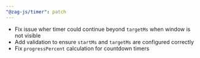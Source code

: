 ```yaml
---
"@zag-js/timer": patch
---
```


- Fix issue wher timer could continue beyond `targetMs` when window is not visible
- Add validation to ensure `startMs` and `targetMs` are configured correctly
- Fix `progressPercent` calculation for countdown timers
